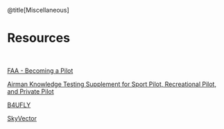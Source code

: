 <div class="slide-bg-style-left"></div><div class="slide-bg-style-right"></div>

@title[Miscellaneous]

# Resources

<br>

[FAA - Becoming a Pilot](https://www.faa.gov/uas/getting_started/part_107/remote_pilot_cert/)

[Airman Knowledge Testing Supplement for Sport Pilot, Recreational Pilot, and Private Pilot](https://www.faa.gov/training_testing/testing/supplements/media/sport_rec_private_akts.pdf)

[B4UFLY](https://www.faa.gov/uas/where_to_fly/b4ufly/)

[SkyVector](https://skyvector.com/)
